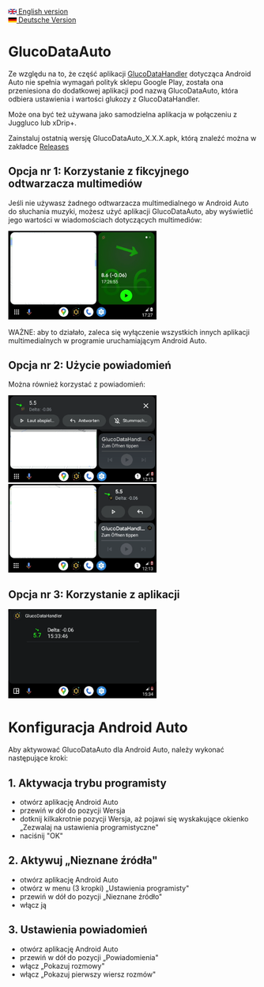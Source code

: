 [<img src='images/en.png' height=10> English version](README.md)  
[<img src='images/de.png' height=10> Deutsche Version](README_DE.md)

# GlucoDataAuto

Ze względu na to, że część aplikacji [GlucoDataHandler](https://github.com/pachi81/GlucoDataHandler/blob/master/README_DE.md) dotycząca Android Auto nie spełnia wymagań polityk sklepu Google Play, została ona przeniesiona do dodatkowej aplikacji pod nazwą GlucoDataAuto, która odbiera ustawienia i wartości glukozy z GlucoDataHandler.

Może ona być też używana jako samodzielna aplikacja w połączeniu z Juggluco lub xDrip+.

Zainstaluj ostatnią wersję GlucoDataAuto_X.X.X.apk, którą znaleźć można w zakładce [Releases](https://github.com/pachi81/GlucoDataAuto/releases) 

## Opcja nr 1: Korzystanie z fikcyjnego odtwarzacza multimediów
Jeśli nie używasz żadnego odtwarzacza multimedialnego w Android Auto do słuchania muzyki, możesz użyć aplikacji GlucoDataAuto, aby wyświetlić jego wartości w wiadomościach dotyczących multimediów:

<img src='images/AA_media.png' width=300>

WAŻNE: aby to działało, zaleca się wyłączenie wszystkich innych aplikacji multimedialnych w programie uruchamiającym Android Auto.

## Opcja nr 2: Użycie powiadomień

Można również korzystać z powiadomień:

<img src='images/AA_notification.png' width=300> <img src='images/AA_notification_view.png' width=300>

## Opcja nr 3: Korzystanie z aplikacji

<img src='images/AA_App.png' width=300>

# Konfiguracja Android Auto

Aby aktywować GlucoDataAuto dla Android Auto, należy wykonać następujące kroki:

## 1. Aktywacja trybu programisty

- otwórz aplikację Android Auto
- przewiń w dół do pozycji Wersja
- dotknij kilkakrotnie pozycji Wersja, aż pojawi się wyskakujące okienko „Zezwalaj na ustawienia programistyczne"
- naciśnij "OK"

## 2. Aktywuj „Nieznane źródła"

- otwórz aplikację Android Auto
- otwórz w menu (3 kropki) „Ustawienia programisty"
- przewiń w dół do pozycji „Nieznane źródło"
- włącz ją

## 3. Ustawienia powiadomień

- otwórz aplikację Android Auto
- przewiń w dół do pozycji „Powiadomienia"
- włącz „Pokazuj rozmowy"
- włącz „Pokazuj pierwszy wiersz rozmów"
